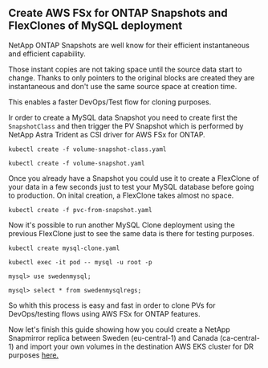 ## Create AWS FSx for ONTAP Snapshots and FlexClones of MySQL deployment

NetApp ONTAP Snapshots are well know for their efficient instantaneous and efficient capability.

Those instant copies are not taking space until the source data start to change. Thanks to only pointers to the original blocks are created they are instantaneous and don't use the same source space at creation time.

This enables a faster DevOps/Test flow for cloning purposes.

Ir order to create a MySQL data Snapshot you need to create first the ````SnapshotClass```` and then trigger the PV Snapshot which is performed by NetApp Astra Trident as CSI driver for AWS FSx for ONTAP.

`````
kubectl create -f volume-snapshot-class.yaml

kubectl create -f volume-snapshot.yaml
`````
Once you already have a Snapshot you could use it to create a FlexClone of your data in a few seconds just to test your MySQL database before going to production. On inital creation, a FlexClone takes almost no space. 

``````
kubectl create -f pvc-from-snapshot.yaml
```````
Now it's possible to run another MySQL Clone deployment using the previous FlexClone just to see the same data is there for testing purposes.
``````
kubectl create mysql-clone.yaml

kubectl exec -it pod -- mysql -u root -p

mysql> use swedenmysql;

mysql> select * from swedenmysqlregs;
``````

So whith this process is easy and fast in order to clone PVs for DevOps/testing flows using AWS FSx for ONTAP features.

Now let's finish this guide showing how you could create a NetApp Snapmirror replica between Sweden (eu-central-1) and Canada (ca-central-1) and import your own volumes in the destination AWS EKS cluster for DR purposes [here.](/3-Trident_Import/README-import.md)